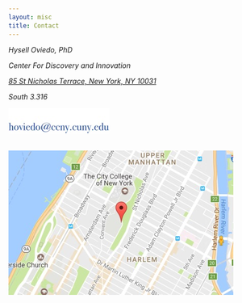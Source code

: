 ```yaml
---
layout: misc
title: Contact
---
```



<address>
  Hysell Oviedo, PhD <br>
	
  Center For Discovery and Innovation <br>
	
  <a href="https://www.google.com/maps/search/85+St+Nicholas+Terrace,+New+York,+NY+10031/@40.8200892,-73.9516058,16z"> 85 St Nicholas Terrace, New York, NY 10031 </a> <br>
	
  South 3.316 <br>
  
  <img src="/images/contact.jpg">
	
  <p>&nbsp;<br>
	
  <img class="pull-left" src="/images/map.jpg">  
